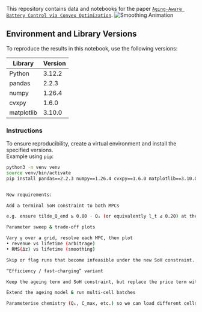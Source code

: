 This repository contains data and notebooks for the paper [`Aging-Aware Battery Control via Convex Optimization`](https://stanford.edu/~boyd/papers/aging_aware_battery_control.html). 
![Smoothing Animation](smoothing.gif)
## Environment and Library Versions

To reproduce the results in this notebook, use the following versions:

| Library     | Version       |
|-------------|---------------|
| Python      | 3.12.2         |
| pandas      | 2.2.3          |
| numpy       | 1.26.4         |
| cvxpy       | 1.6.0          |
| matplotlib  | 3.10.0         |


### Instructions
To ensure reproducibility, create a virtual environment and install the specified versions.  
Example using `pip`:

```bash
python3 -m venv venv
source venv/bin/activate
pip install pandas==2.2.3 numpy==1.26.4 cvxpy==1.6.0 matplotlib==3.10.0


New requirements:

Add a terminal SoH constraint to both MPCs

e.g. ensure tilde_Q_end ≥ 0.80 · Q₁ (or equivalently l_t ≤ 0.20) at the end of each horizon.

Parameter sweep & trade-off plots

Vary γ over a grid, resolve each MPC, then plot
• revenue vs lifetime (arbitrage)
• RMS(Δz) vs lifetime (smoothing)

Skip or flag runs that become infeasible under the new SoH constraint.

“Efficiency / fast-charging” variant

Keep the ageing term and SoH constraint, but replace the price term with an efficiency metric (e.g. min ∑‖ b ‖²) to study the fast-charge/lifetime trade-off.

Extend the ageing model & run multi-cell batches

Parameterise chemistry (Q₁, C_max, etc.) so we can load different cells (LFP, NMC, …) and benchmark each under the same workflow.


